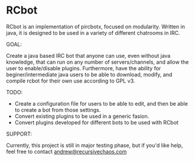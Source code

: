 RCbot
=====

RCbot is an implementation of pircbotx, focused on modularity. Written in java, it is designed to be used in a variety of different chatrooms in IRC.

GOAL:

Create a java based IRC bot that anyone can use, even without java knowledge, that can run on any number of servers/channels, and allow the user to enable/disable plugins. Furthermore, have the ability for beginer/intermediate java users to be able to download, modify, and compile rcbot for their own use according to GPL v3.

TODO:

- Create a configuration file for users to be able to edit, and then be able to create a bot from those settings.
- Convert existing plugins to be used in a generic fasion.
- Convert plugins developed for different bots to be used with RCbot
 

SUPPORT:

Currently, this project is still in major testing phase, but if you'd like help, feel free to contact andrew@recursivechaos.com
